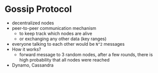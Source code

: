 # Gossip Protocol
- decentralized nodes
- peer-to-peer communication mechanism
    - to keep track which nodes are alive
    - or exchanging any other data (key ranges)
- everyone talking to each other would be `N^2` messages
- How it works?
    - forward message to 3 random nodes, after a few rounds, there is high probability that all nodes were reached
- Dynamo, Cassandra